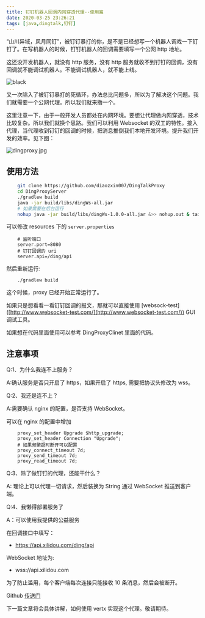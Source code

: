 ```yaml
---
title: 钉钉机器人回调内网穿透代理--使用篇
date: 2020-03-25 23:26:21
tags: [java,dingtalk,钉钉]
---
```


“山川异域，风月同钉”，被钉钉暴打的你，是不是已经想写一个机器人调戏一下钉钉了。在写机器人的时候，钉钉机器人的回调需要填写一个公网 http 地址。

这还没开发机器人，就没有 http 服务，没有 http 服务就收不到钉钉的回调，没有回调就不能调试机器人。不能调试机器人，就不能上线。

![black](https://img.xilidou.com/img/black.jpg)

<!--more-->

又一次陷入了被钉钉暴打的死循环，办法总比问题多，所以为了解决这个问题。我们就需要一个公网代理。所以我们就来撸一个。

这里注意一下，由于一般开发人员都处在内网环境。要想让代理做内网穿透，技术比较复杂。所以我们就换个思路。我们可以利用 Websocket 的双工的特性。接入代理，当代理收到钉钉的回调的时候，把消息推倒我们本地开发环境。提升我们开发的效率。见下图：

![dingproxy.jpg](https://img.xilidou.com/img/dingproxy.jpg)

## 使用方法

```bash
    git clone https://github.com/diaozxin007/DingTalkProxy
    cd DingProxyServer
    ./gradlew build
    java -jar build/libs/dingWs-all.jar
    # 如果需要在后台运行
    nohup java -jar build/libs/dingWs-1.0.0-all.jar &>> nohup.out & tailf nohup.out
```

可以修改 resources 下的 `server.properties`

```shell
    # 监听端口
    server.port=8080
    # 钉钉回调的 uri
    server.api=/ding/api
```

然后重新运行:

```shell
    ./gradlew build
```

这个时候，proxy 已经开始正常运行了。

如果只是想看看一看钉钉回调的报文，那就可以直接使用 [websock-test] ([http://www.websocket-test.com/](http://www.websocket-test.com/)) GUI 调试工具。

如果想在代码里面使用可以参考 DingProxyClinet 里面的代码。

## 注意事项

Q:1、为什么我连不上服务？

A:确认服务是否只开启了 https，如果开启了 https, 需要把协议头修改为 wss。

Q:2、我还是连不上？

A:需要确认 nginx 的配置，是否支持 WebSocket。

可以在 nginx 的配置中增加

```shell
    proxy_set_header Upgrade $http_upgrade;
    proxy_set_header Connection "Upgrade";
    # 如果频繁超时断开可以配置
    proxy_connect_timeout 7d;
    proxy_send_timeout 7d;
    proxy_read_timeout 7d;
```

Q:3、除了做钉钉的代理，还能干什么？

A: 理论上可以代理一切请求，然后装换为 String 通过 WebSocket 推送到客户端。 

Q:4、我懒得部署服务了

A：可以使用我提供的公益服务

在回调接口中填写：

- https://api.xilidou.com/ding/api

WebSocket 地址为:

- wss://api.xilidou.com

为了防止滥用，每个客户端每次连接只能接收 10 条消息，然后会被断开。

Github [传送门](https://github.com/diaozxin007/DingTalkProxy)


下一篇文章将会具体讲解，如何使用 vertx 实现这个代理。敬请期待。
